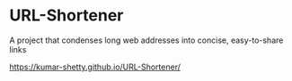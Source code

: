 # URL-Shortener
A project that condenses long web addresses into concise, easy-to-share links

https://kumar-shetty.github.io/URL-Shortener/
